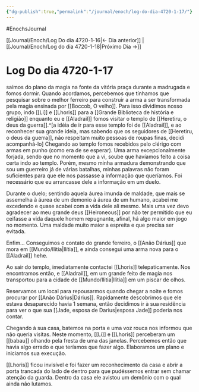 ```yaml
---
{"dg-publish":true,"permalink":"/journal/enoch/log-do-dia-4720-1-17/"}
---
```

#EnochsJournal 

[[Journal/Enoch/Log Do dia 4720-1-16|<- Dia anterior]] | [[Journal/Enoch/Log do dia 4720-1-18|Próximo Dia ->]]

# Log Do dia 4720-1-17

saímos do plano da magia na fonte da vitória praça durante a madrugada e fomos dormir.
Quando acordamos, percebemos que tínhamos que pesquisar sobre o melhor ferreiro para construir a arma a ser transformada pela magia ensinada por [[Boccob, O velho]].
Para isso dividimos nosso grupo, indo [[Li]] e [[Lhoris]] para a [[Grande Biblioteca de história e religião]] enquanto eu e [[Aladrail]] fomos visitar o templo de [[Heretiru, o deus da guerra]].^[a idéia de ir para esse templo foi de [[Aladrail]], e ao reconhecer sua grande ideia, mas sabendo que os seguidores de [[Heretiru, o deus da guerra]], não respeitam muito pessoas de roupas finas, decidi acompanhá-lo]
Chegando ao templo fomos recebidos pelo clérigo com armas em punho (como era de se esperar). Uma arma excepcionalmente forjada, sendo que no momento que a vi, soube que havíamos feito a coisa certa indo ao templo. Porém, mesmo minha armadura demonstrando que sou um guerreiro já de várias batalhas, minhas palavras não foram suficientes para que ele nos passasse a informação que queríamos. Foi necessário que eu arrancasse dele a informação em um duelo.

Durante o duelo; sentindo aquela áurea imunda de maldade, que mais se assemelha à áurea de um demonio à áurea de um humano, acabei me excedendo e quase acabei com a vida dele ali mesmo. Mais uma vez devo agradecer ao meu grande deus [[Heironeous]] por não ter permitido que eu ceifasse a vida daquele homem repugnante, afinal, há algo maior em jogo no momento. Uma maldade muito maior a espreita e que precisa ser evitada.

Enfim... Conseguimos o contato do grande ferreiro, o [[Anão Dárius]] que mora em [[Mundo/Ilitia|Ilítia]], e ainda consegui uma arma nova para o [[Aladrail]] hehe.

Ao sair do templo, imediatamente contactei [[Lhoris]] telepaticamente.
Nos encontramos então, e [[Aladrail]], em um grande feito de magia nos transportou para a cidade de [[Mundo/Ilitia|Ilítia]] em um piscar de olhos. 

Reservamos um local para repousarmos quando chegar a noite e fomos procurar por [[Anão Dárius|Dárius]].
Rapidamente descobrimos que ele estava desaparecido havia 1 semana, então decidimos ir à sua residência para ver o que sua  [[Jade, esposa de Darius|esposa Jade]] poderia nos contar.

Chegando à sua casa, batemos na porta e uma voz rouca nos informou que não queria visitas. Neste momento, [[Li]] e [[Lhoris]] perceberam um [[babau]] olhando pela fresta de uma das janelas.
Percebemos então que havia algo errado e que teríamos que fazer algo. Elaboramos um plano e iniciamos sua execução.

[[Lhoris]] ficou invisível e foi fazer um reconhecimento da casa e abrir a porta trancada do lado de dentro para que pudéssemos entrar sem chamar atenção da guarda.
Dentro da casa ele avistou um demônio com o qual ainda não lutamos.